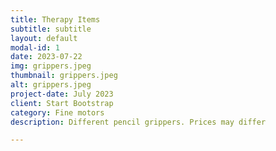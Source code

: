 ```yaml
---
title: Therapy Items
subtitle: subtitle
layout: default
modal-id: 1
date: 2023-07-22
img: grippers.jpeg
thumbnail: grippers.jpeg
alt: grippers.jpeg
project-date: July 2023
client: Start Bootstrap
category: Fine motors
description: Different pencil grippers. Prices may differ

---
```

